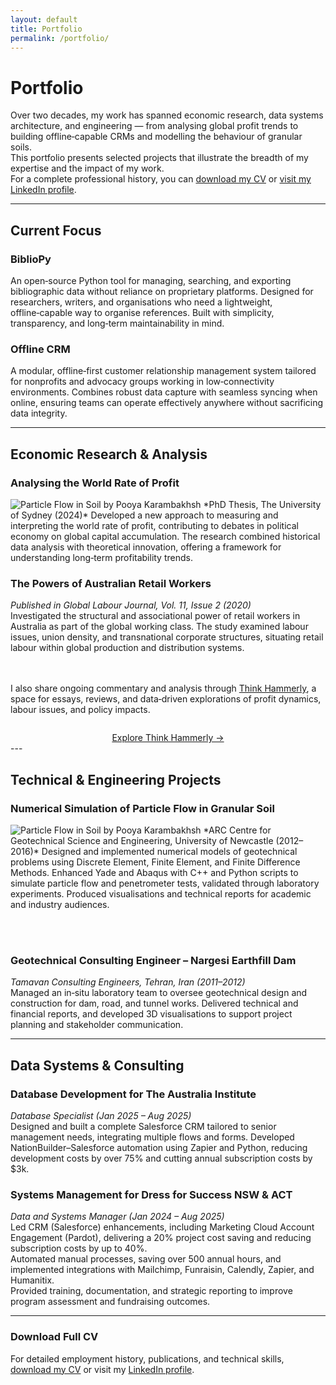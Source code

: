 ```yaml
---
layout: default
title: Portfolio
permalink: /portfolio/
---
```


# **Portfolio**

Over two decades, my work has spanned economic research, data systems architecture, and engineering — from analysing global profit trends to building offline‑capable CRMs and modelling the behaviour of granular soils.  
This portfolio presents selected projects that illustrate the breadth of my expertise and the impact of my work.  
For a complete professional history, you can <a href="/assets/docs/Pooya-Karambakhsh-CV.pdf">download my CV</a> or <a href="https://www.linkedin.com/in/pooya-karambakhsh">visit my LinkedIn profile</a>.

---

## **Current Focus**

### **BiblioPy**
An open‑source Python tool for managing, searching, and exporting bibliographic data without reliance on proprietary platforms. Designed for researchers, writers, and organisations who need a lightweight, offline‑capable way to organise references. Built with simplicity, transparency, and long‑term maintainability in mind.

### **Offline CRM**
A modular, offline‑first customer relationship management system tailored for nonprofits and advocacy groups working in low‑connectivity environments. Combines robust data capture with seamless syncing when online, ensuring teams can operate effectively anywhere without sacrificing data integrity.

---

## **Economic Research & Analysis**

### **Analysing the World Rate of Profit**  
<img src="{{ '/assets/img/WRP.gif' | relative_url }}" alt="Particle Flow in Soil by Pooya Karambakhsh" class="float-right">
*PhD Thesis, The University of Sydney (2024)*  
Developed a new approach to measuring and interpreting the world rate of profit, contributing to debates in political economy on global capital accumulation. The research combined historical data analysis with theoretical innovation, offering a framework for understanding long‑term profitability trends.

### **The Powers of Australian Retail Workers**  
*Published in Global Labour Journal, Vol. 11, Issue 2 (2020)*  
Investigated the structural and associational power of retail workers in Australia as part of the global working class. The study examined labour issues, union density, and transnational corporate structures, situating retail labour within global production and distribution systems.

<br><br>
I also share ongoing commentary and analysis through [Think Hammerly](https://thinkhammerly.wordpress.com), a space for essays, reviews, and data‑driven explorations of profit dynamics, labour issues, and policy impacts. 
<div style="margin-top: 2em; text-align: center;">
  <a href="https://thinkhammerly.wordpress.com" class="button">Explore Think Hammerly →</a>
</div>
---

## **Technical & Engineering Projects**

### **Numerical Simulation of Particle Flow in Granular Soil**  
<img src="{{ '/assets/img/particle_flow.gif' | relative_url }}" alt="Particle Flow in Soil by Pooya Karambakhsh" class="float-right">
*ARC Centre for Geotechnical Science and Engineering, University of Newcastle (2012–2016)*  
Designed and implemented numerical models of geotechnical problems using Discrete Element, Finite Element, and Finite Difference Methods. Enhanced Yade and Abaqus with C++ and Python scripts to simulate particle flow and penetrometer tests, validated through laboratory experiments.  
Produced visualisations and technical reports for academic and industry audiences.

<br><br>
### **Geotechnical Consulting Engineer – Nargesi Earthfill Dam**  
*Tamavan Consulting Engineers, Tehran, Iran (2011–2012)*  
Managed an in‑situ laboratory team to oversee geotechnical design and construction for dam, road, and tunnel works. Delivered technical and financial reports, and developed 3D visualisations to support project planning and stakeholder communication.

---

## **Data Systems & Consulting**

### **Database Development for The Australia Institute**  
*Database Specialist (Jan 2025 – Aug 2025)*  
Designed and built a complete Salesforce CRM tailored to senior management needs, integrating multiple flows and forms. Developed NationBuilder–Salesforce automation using Zapier and Python, reducing development costs by over 75% and cutting annual subscription costs by $3k.

### **Systems Management for Dress for Success NSW & ACT**  
*Data and Systems Manager (Jan 2024 – Aug 2025)*  
Led CRM (Salesforce) enhancements, including Marketing Cloud Account Engagement (Pardot), delivering a 20% project cost saving and reducing subscription costs by up to 40%.  
Automated manual processes, saving over 500 annual hours, and implemented integrations with Mailchimp, Funraisin, Calendly, Zapier, and Humanitix.  
Provided training, documentation, and strategic reporting to improve program assessment and fundraising outcomes.

---

### **Download Full CV**  
For detailed employment history, publications, and technical skills, [download my CV](/assets/docs/Pooya-Karambakhsh-CV.pdf) or visit my [LinkedIn profile](https://www.linkedin.com/in/pooya-karambakhsh/).
